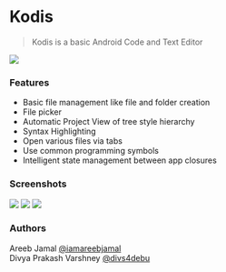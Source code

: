 # Kodis
> Kodis is a basic Android Code and Text Editor  

![](ic_web.png)

### Features
- Basic file management like file and folder creation
- File picker
- Automatic Project View of tree style hierarchy
- Syntax Highlighting
- Open various files via tabs
- Use common programming symbols
- Intelligent state management between app closures

### Screenshots
![](https://s24.postimg.org/6qtkfw845/80eed091_d6b7_4f4d_9e5f_9d1861d4038f.png)
![](https://s24.postimg.org/sbu1prfh1/49c9311d_30ec_449a_b718_e5f104a6340a.png)
![](https://s24.postimg.org/p3pkcpt79/98341965_095a_4b65_9ac7_81d10c42da52.png)

### Authors
Areeb Jamal [@iamareebjamal](https://github.com/iamareebjamal)  
Divya Prakash Varshney [@divs4debu](https://github.com/divs4debu)
